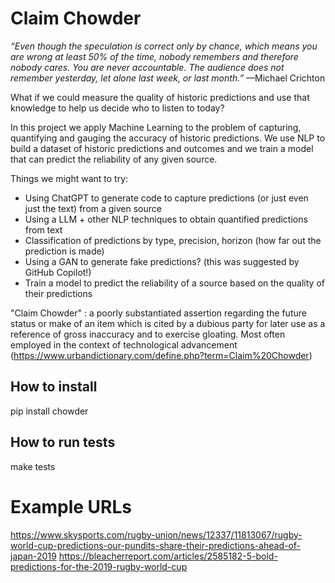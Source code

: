 # Claim Chowder



*“Even though the speculation is correct only by chance, which means you are wrong at least 50% of the time, nobody remembers and therefore nobody cares. You are never accountable. The audience does not remember yesterday, let alone last week, or last month.”* —Michael Crichton

What if we could measure the quality of historic predictions and use that knowledge to help us decide who to listen to today?

In this project we apply Machine Learning to the problem of capturing, quantifying and gauging the accuracy of historic predictions. We use NLP to build a dataset of historic predictions and outcomes and we train a model that can predict the reliability of any given source. 

Things we might want to try:
* Using ChatGPT to generate code to capture predictions (or just even just the text) from a given source
* Using a LLM + other NLP techniques to obtain quantified predictions from text
* Classification of predictions by type, precision, horizon (how far out the prediction is made)
* Using a GAN to generate fake predictions? (this was suggested by GitHub Copilot!)
* Train a model to predict the reliability of a source based on the quality of their predictions

"Claim Chowder" : a poorly substantiated assertion regarding the future status or make of an item which is cited by a dubious party for later use as a reference of gross inaccuracy and to exercise gloating. Most often employed in the context of technological advancement (https://www.urbandictionary.com/define.php?term=Claim%20Chowder)

## How to install
pip install chowder

## How to run tests
make tests

# Example URLs
https://www.skysports.com/rugby-union/news/12337/11813067/rugby-world-cup-predictions-our-pundits-share-their-predictions-ahead-of-japan-2019
https://bleacherreport.com/articles/2585182-5-bold-predictions-for-the-2019-rugby-world-cup